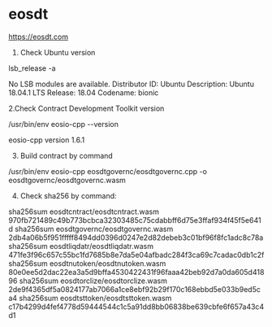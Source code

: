 # eosdt
https://eosdt.com

 1. Check Ubuntu version
 
lsb_release -a

No LSB modules are available.
Distributor ID: Ubuntu
Description:    Ubuntu 18.04.1 LTS
Release:    18.04
Codename:   bionic

2.Check Contract Development Toolkit version

/usr/bin/env eosio-cpp --version

eosio-cpp version 1.6.1

3. Build contract by command

/usr/bin/env eosio-cpp eosdtgovernc/eosdtgovernc.cpp -o eosdtgovernc/eosdtgovernc.wasm

4. Check sha256 by command:

sha256sum eosdtcntract/eosdtcntract.wasm
970fb721489c49b773bcbca32303485c75cdabbff6d75e3ffaf934f45f5e641d
sha256sum eosdtgovernc/eosdtgovernc.wasm
2db4a06b5f951fffff8494dd0396d0247e2d82debeb3c01bf96f8fc1adc8c78a
sha256sum eosdtliqdatr/eosdtliqdatr.wasm
471fe3f96c657c55bc1fd7685b8e7da5e04afbadc284f3ca69c7cadac0db1c2f
sha256sum eosdtnutoken/eosdtnutoken.wasm
80e0ee5d2dac22ea3a5d9bffa4530422431f96faaa42beb92d7a0da605d41896
sha256sum eosdtorclize/eosdtorclize.wasm
2de9f4365df5a0824177ab7066a1ce8ebf92b29f170c168ebbd5e033b9ed5ca4
sha256sum eosdtsttoken/eosdtsttoken.wasm
c17b4299d4fef4778d59444544c1c5a91dd8bb06838be639cbfe6f657a43c4d1

